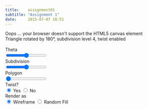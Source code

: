 ```yaml
---
title:    assignment01
subtitle: "Assignment 1"
date:     2015-07-07 10:51
---
```


<div class="col-md-12">
    <canvas id="gl-canvas" width="512" height="512">
        Oops ... your browser doesn't support the HTML5 canvas element
    </canvas>
</div>

<div class="row">
    <div class="col-md-12 text-center">
        <span id="polygon">Triangle</span> rotated by <span id="theta">180</span>&deg;, subdivision level <span id="subdivision">4</span>, twist <span id="twist">enabled</span><br/><br/>
    </div>
</div>

<div class="row">
    <div class="col-md-4 col-xs-4">Theta</div>
    <div class="col-md-8 col-xs-8"><input type="range" min="0" max="360" step="1" value="180"
onchange="setTheta(this.value, 'theta')" /></div>
</div>
<div class="row">
    <div class="col-md-4 col-xs-4">Subdivision</div>
    <div class="col-md-8 col-xs-8"><input type="range" min="0" max="8" step="1" value="4"
    onchange="setSubdivisionLevel(this.value, 'subdivision')" /></div>
</div>
<div class="row">
    <div class="col-md-4 col-xs-4">Polygon</div>
    <div class="col-md-8 col-xs-8"><input type="range" min="3" max="8" step="1" value="3"
    onchange="setPolygon(this.value, 'polygon')" /></div>
</div>
<div class="row">
    <div class="col-md-4 col-xs-4">Twist? </div>
    <div class="col-md-8 col-xs-8">
    <input type="radio" name="twist" value="yes" checked="checked"
    onchange="setTwist(true, 'twist')" /> Yes
    <input type="radio" name="twist" value="no"
    onchange="setTwist(false, 'twist')" /> No</div>
</div>
<div class="row">
    <div class="col-md-4 col-xs-4">Render as</div>
    <div class="col-md-8 col-xs-8">
    <input type="radio" name="render" value="yes" checked="checked"
    onchange="setDrawType(true)" /> Wireframe
    <input type="radio" name="render" value="no"
    onchange="setDrawType(false)" /> Random Fill</div>
</div>